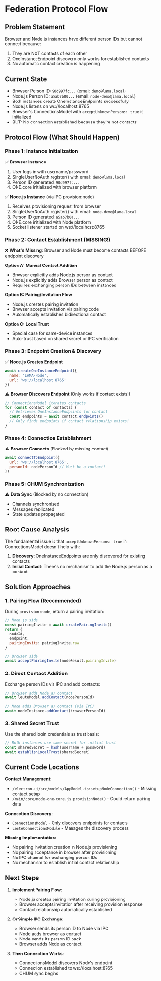 # Federation Protocol Flow

## Problem Statement
Browser and Node.js instances have different person IDs but cannot connect because:
1. They are NOT contacts of each other
2. OneInstanceEndpoint discovery only works for established contacts
3. No automatic contact creation is happening

## Current State
- Browser Person ID: `90d997fc...` (email: `demo@lama.local`)
- Node.js Person ID: `a5ab7b00...` (email: `node-demo@lama.local`)
- Both instances create OneInstanceEndpoints successfully
- Node.js listens on ws://localhost:8765
- Browser's ConnectionsModel with `acceptUnknownPersons: true` is initialized
- BUT: No connection established because they're not contacts

## Protocol Flow (What Should Happen)

### Phase 1: Instance Initialization
✅ **Browser Instance**
1. User logs in with username/password
2. SingleUserNoAuth.register() with email: `demo@lama.local`
3. Person ID generated: `90d997fc...`
4. ONE.core initialized with browser platform

✅ **Node.js Instance** (via IPC provision:node)
1. Receives provisioning request from browser
2. SingleUserNoAuth.register() with email: `node-demo@lama.local`  
3. Person ID generated: `a5ab7b00...`
4. ONE.core initialized with Node platform
5. Socket listener started on ws://localhost:8765

### Phase 2: Contact Establishment (MISSING!)
❌ **What's Missing**: Browser and Node must become contacts BEFORE endpoint discovery

**Option A: Manual Contact Addition**
- Browser explicitly adds Node.js person as contact
- Node.js explicitly adds Browser person as contact
- Requires exchanging person IDs between instances

**Option B: Pairing/Invitation Flow**
- Node.js creates pairing invitation
- Browser accepts invitation via pairing code
- Automatically establishes bidirectional contact

**Option C: Local Trust**
- Special case for same-device instances
- Auto-trust based on shared secret or IPC verification

### Phase 3: Endpoint Creation & Discovery
✅ **Node.js Creates Endpoint**
```javascript
await createOneInstanceEndpoint({
  name: 'LAMA-Node',
  url: 'ws://localhost:8765'
})
```

⚠️ **Browser Discovers Endpoint** (Only works if contact exists!)
```javascript
// ConnectionsModel iterates contacts
for (const contact of contacts) {
  // Retrieves OneInstanceEndpoints for contact
  const endpoints = await contact.endpoints()
  // Only finds endpoints if contact relationship exists!
}
```

### Phase 4: Connection Establishment
⚠️ **Browser Connects** (Blocked by missing contact)
```javascript
await connectToEndpoint({
  url: 'ws://localhost:8765',
  personId: nodePersonId // Must be a contact!
})
```

### Phase 5: CHUM Synchronization
⚠️ **Data Sync** (Blocked by no connection)
- Channels synchronized
- Messages replicated
- State updates propagated

## Root Cause Analysis

The fundamental issue is that `acceptUnknownPersons: true` in ConnectionsModel doesn't help with:
1. **Discovery**: OneInstanceEndpoints are only discovered for existing contacts
2. **Initial Contact**: There's no mechanism to add the Node.js person as a contact

## Solution Approaches

### 1. Pairing Flow (Recommended)
During `provision:node`, return a pairing invitation:
```javascript
// Node.js side
const pairingInvite = await createPairingInvite()
return { 
  nodeId, 
  endpoint, 
  pairingInvite: pairingInvite.raw 
}

// Browser side  
await acceptPairingInvite(nodeResult.pairingInvite)
```

### 2. Direct Contact Addition
Exchange person IDs via IPC and add contacts:
```javascript
// Browser adds Node as contact
await leuteModel.addContact(nodePersonId)

// Node adds Browser as contact (via IPC)
await nodeInstance.addContact(browserPersonId)
```

### 3. Shared Secret Trust
Use the shared login credentials as trust basis:
```javascript
// Both instances use same secret for initial trust
const sharedSecret = hash(username + password)
await establishLocalTrust(sharedSecret)
```

## Current Code Locations

**Contact Management**:
- `/electron-ui/src/models/AppModel.ts:setupNodeConnection()` - Missing contact setup
- `/main/core/node-one-core.js:provisionNode()` - Could return pairing data

**Connection Discovery**:
- `ConnectionsModel` - Only discovers endpoints for contacts
- `LeuteConnectionsModule` - Manages the discovery process

**Missing Implementation**:
- No pairing invitation creation in Node.js provisioning
- No pairing acceptance in browser after provisioning
- No IPC channel for exchanging person IDs
- No mechanism to establish initial contact relationship

## Next Steps

1. **Implement Pairing Flow**:
   - Node.js creates pairing invitation during provisioning
   - Browser accepts invitation after receiving provision response
   - Contact relationship automatically established

2. **Or Simple IPC Exchange**:
   - Browser sends its person ID to Node via IPC
   - Node adds browser as contact
   - Node sends its person ID back
   - Browser adds Node as contact

3. **Then Connection Works**:
   - ConnectionsModel discovers Node's endpoint
   - Connection established to ws://localhost:8765
   - CHUM sync begins